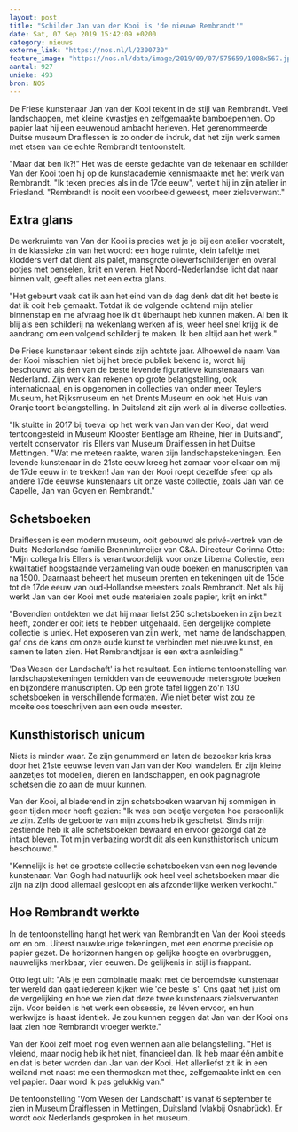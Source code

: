 ```yaml
---
layout: post
title: "Schilder Jan van der Kooi is 'de nieuwe Rembrandt'"
date: Sat, 07 Sep 2019 15:42:09 +0200
category: nieuws
externe_link: "https://nos.nl/l/2300730"
feature_image: "https://nos.nl/data/image/2019/09/07/575659/1008x567.jpg"
aantal: 927
unieke: 493
bron: NOS
---
```


<p>De Friese kunstenaar Jan van der Kooi tekent in de stijl van Rembrandt. Veel landschappen, met kleine kwastjes en zelfgemaakte bamboepennen. Op papier laat hij een eeuwenoud ambacht herleven. Het gerenommeerde Duitse museum Draiflessen is zo onder de indruk, dat het zijn werk samen met etsen van de echte Rembrandt tentoonstelt.</p>
<p>"Maar dat ben ik?!" Het was de eerste gedachte van de tekenaar en schilder Van der Kooi toen hij op de kunstacademie kennismaakte met het werk van Rembrandt. "Ik teken precies als in de 17de eeuw", vertelt hij in zijn atelier in Friesland. "Rembrandt is nooit een voorbeeld geweest, meer zielsverwant."</p>
<h2>Extra glans</h2>
<p>De werkruimte van Van der Kooi is precies wat je je bij een atelier voorstelt, in de klassieke zin van het woord: een hoge ruimte, klein tafeltje met klodders verf dat dient als palet, mansgrote olieverfschilderijen en overal potjes met penselen, krijt en veren. Het Noord-Nederlandse licht dat naar binnen valt, geeft alles net een extra glans.</p>
<p>"Het gebeurt vaak dat ik aan het eind van de dag denk dat dit het beste is dat ik ooit heb gemaakt. Totdat ik de volgende ochtend mijn atelier binnenstap en me afvraag hoe ik dit überhaupt heb kunnen maken. Al ben ik blij als een schilderij na wekenlang werken af is, weer heel snel krijg ik de aandrang om een volgend schilderij te maken. Ik ben altijd aan het werk."</p>
<p>De Friese kunstenaar tekent sinds zijn achtste jaar. Alhoewel de naam Van der Kooi misschien niet bij het brede publiek bekend is, wordt hij beschouwd als één van de beste levende figuratieve kunstenaars van Nederland. Zijn werk kan rekenen op grote belangstelling, ook internationaal, en is opgenomen in collecties van onder meer Teylers Museum, het Rijksmuseum en het Drents Museum en ook het Huis van Oranje toont belangstelling. In Duitsland zit zijn werk al in diverse collecties.</p>
<p>"Ik stuitte in 2017 bij toeval op het werk van Jan van der Kooi, dat werd tentoongesteld in Museum Klooster Bentlage am Rheine, hier in Duitsland", vertelt conservator Iris Ellers van Museum Draiflessen in het Duitse Mettingen. "Wat me meteen raakte, waren zijn landschapstekeningen. Een levende kunstenaar in de 21ste eeuw kreeg het zomaar voor elkaar om mij de 17de eeuw in te trekken! Jan van der Kooi roept dezelfde sfeer op als andere 17de eeuwse kunstenaars uit onze vaste collectie, zoals Jan van de Capelle, Jan van Goyen en Rembrandt."</p>
<h2>Schetsboeken</h2>
<p>Draiflessen is een modern museum, ooit gebouwd als privé-vertrek van de Duits-Nederlandse familie Brenninkmeijer van C&amp;A. Directeur Corinna Otto: "Mijn collega Iris Ellers is verantwoordelijk voor onze Liberna Collectie, een kwalitatief hoogstaande verzameling van oude boeken en manuscripten van na 1500. Daarnaast beheert het museum prenten en tekeningen uit de 15de tot de 17de eeuw van oud-Hollandse meesters zoals Rembrandt. Net als hij werkt Jan van der Kooi met oude materialen zoals papier, krijt en inkt."</p>
<p>"Bovendien ontdekten we dat hij maar liefst 250 schetsboeken in zijn bezit heeft, zonder er ooit iets te hebben uitgehaald. Een dergelijke complete collectie is uniek. Het exposeren van zijn werk, met name de landschappen, gaf ons de kans om onze oude kunst te verbinden met nieuwe kunst, en samen te laten zien. Het Rembrandtjaar is een extra aanleiding."</p>
<p>'Das Wesen der Landschaft' is het resultaat. Een intieme tentoonstelling van landschapstekeningen temidden van de eeuwenoude metersgrote boeken en bijzondere manuscripten. Op een grote tafel liggen zo'n 130 schetsboeken in verschillende formaten. Wie niet beter wist zou ze moeiteloos toeschrijven aan een oude meester.</p>
<h2>Kunsthistorisch unicum</h2>
<p>Niets is minder waar. Ze zijn genummerd en laten de bezoeker kris kras door het 21ste eeuwse leven van Jan van der Kooi wandelen. Er zijn kleine aanzetjes tot modellen, dieren en landschappen, en ook paginagrote schetsen die zo aan de muur kunnen.</p>
<p>Van der Kooi, al bladerend in zijn schetsboeken waarvan hij sommigen in geen tijden meer heeft gezien: "Ik was een beetje vergeten hoe persoonlijk ze zijn. Zelfs de geboorte van mijn zoons heb ik geschetst. Sinds mijn zestiende heb ik alle schetsboeken bewaard en ervoor gezorgd dat ze intact bleven. Tot mijn verbazing wordt dit als een kunsthistorisch unicum beschouwd."</p>
<p>"Kennelijk is het de grootste collectie schetsboeken van een nog levende kunstenaar. Van Gogh had natuurlijk ook heel veel schetsboeken maar die zijn na zijn dood allemaal gesloopt en als afzonderlijke werken verkocht."</p>
<h2>Hoe Rembrandt werkte</h2>
<p>In de tentoonstelling hangt het werk van Rembrandt en Van der Kooi steeds om en om. Uiterst nauwkeurige tekeningen, met een enorme precisie op papier gezet. De horizonnen hangen op gelijke hoogte en overbruggen, nauwelijks merkbaar, vier eeuwen. De gelijkenis in stijl is frappant.</p>
<p>Otto legt uit: "Als je een combinatie maakt met de beroemdste kunstenaar ter wereld dan gaat iedereen kijken wie 'de beste is'. Ons gaat het juist om de vergelijking en hoe we zien dat deze twee kunstenaars zielsverwanten zijn. Voor beiden is het werk een obsessie, ze léven ervoor, en hun werkwijze is haast identiek. Je zou kunnen zeggen dat Jan van der Kooi ons laat zien hoe Rembrandt vroeger werkte."</p>
<p>Van der Kooi zelf moet nog even wennen aan alle belangstelling. "Het is vleiend, maar nodig heb ik het niet, financieel dan. Ik heb maar één ambitie en dat is beter worden dan Jan van der Kooi. Het allerliefst zit ik in een weiland met naast me een thermoskan met thee, zelfgemaakte inkt en een vel papier. Daar word ik pas gelukkig van."</p>
<p>De tentoonstelling 'Vom Wesen der Landschaft' is vanaf 6 september te zien in Museum Draiflessen in Mettingen, Duitsland (vlakbij Osnabrück). Er wordt ook Nederlands gesproken in het museum.</p>
